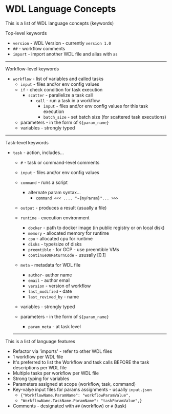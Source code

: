 # WDL Language Concepts

This is a list of WDL language concepts (keywords)  

Top-level keywords
- `version` - WDL Version - currently `version 1.0`
- `##` - workflow comments
- `import` - import another WDL file and alias with `as`
---
Workflow-level keywords
- `workflow` - list of variables and called tasks
    - `input` - files and/or env config values
    - `if` - check condition for task execution
        - `scatter` - parallelize a task call
            - `call` - run a task in a workflow
                - `input` - files and/or env config values for this task execution
                - `batch_size` - set batch size (for scattered task executions)
    - parameters - in the form of `${param_name}`
    - variables - strongly typed
---
Task-level keywords

- `task` - action, includes...
    - `#` - task or command-level comments
    - `input` - files and/or env config values
    - `command` - runs a script
        - alternate param syntax...
            - `command <<< .... "~{myParam}"... >>>`
    - `output` - produces a result (usually a file)
    - `runtime` - execution environment 
        - `docker` - path to docker image (in public registry or on local disk)
        - `memory` - allocated memory for runtime
        - `cpu` - allocated cpu for runtime
        - `disks` - type/size of disks
        - `preemtible` - for GCP - use preemtible VMs
        - `continueOnReturnCode` - ususally [0.1]

    - `meta` - metadata for WDL file
        - `author`- author name
        - `email` - author email
        - `version` - version of workflow
        - `last_modified` - date
        - `last_revived_by` - name
    - variables - strongly typed
    - parameters - in the form of `${param_name}`
        - `param_meta` - at task level

  ---  


This is a list of language features

- Refactor via 'imports' - refer to other WDL files
- 1 workflow per WDL file
- It's preferred to list the Workflow and task calls BEFORE the task descriptions per WDL file
- Multiple tasks per workflow per WDL file
- Strong typing for variables
- Parameters assigned at scope (workflow, task, command)
- Key-valye input files for params assignments - usually `input.json`
    - `{"WorkflowName.ParamName": "workflowParamValue",`
    - `"WorkflowName.TaskName.ParamName": "taskParamValue",}`
- Comments - designated with `##` (workflow) or `#` (task)
